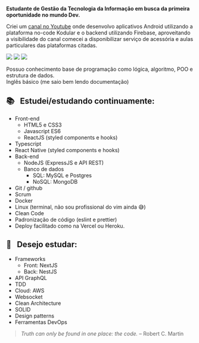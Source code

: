 **Estudante de Gestão da Tecnologia da Informação em busca da primeira oportunidade no mundo Dev.**

Criei um [canal no Youtube](https://www.youtube.com/c/simplekod) onde desenvolvo aplicativos Android utilizando a plataforma no-code Kodular e o backend utilizando Firebase, aproveitando a visibilidade do canal comecei a disponibilizar serviço de acessória e aulas particulares das plataformas citadas.

<a href="https://www.linkedin.com/in/edmilson-torres"><img src="https://img.shields.io/badge/-Edmilson Torres-0077B5?style=flat-square&logo=Linkedin&logoColor=white"/></a>
<a href="mailto:edmilson.torres@gmail.com"><img src="https://img.shields.io/badge/-edmilson.torres@gmail.com-D14836?style=flat-square&logo=Gmail&logoColor=white"/></a>
<a href="https://www.youtube.com/c/simplekod"><img src="https://img.shields.io/badge/-SimpleKod-D62422?style=flat-square&labelColor=D62422&logo=youtube&logoColor=white"/></a>

Possuo conhecimento base de programação como lógica, algoritmo, POO e estrutura de dados.  
Inglês básico (me saio bem lendo documentação)  

## :books: &nbsp; Estudei/estudando continuamente:
- Front-end
  - HTML5 e CSS3
  - Javascript ES6 
  - ReactJS (styled components e hooks)
- Typescript
- React Native (styled components e hooks)
- Back-end
  - NodeJS (ExpressJS e API REST)
  - Banco de dados  
    - SQL: MySQL e Postgres 
    - NoSQL: MongoDB 
- Git / github 
- Scrum  
- Docker  
- Linux (terminal, não sou profissional do vim ainda :sweat_smile:)
- Clean Code 
- Padronização de código (eslint e prettier)
- Deploy facilitado como na Vercel ou Heroku.

## :bookmark_tabs: &nbsp; Desejo estudar:
- Frameworks
  - Front: NextJS
  - Back: NestJS
- API GraphQL
- TDD
- Cloud: AWS
- Websocket
- Clean Architecture
- SOLID
- Design patterns
- Ferramentas DevOps

> _Truth can only be found in one place: the code._ – Robert C. Martin
